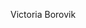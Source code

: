   <div style="background: url('https://github.com/Victoria-Borovik/Victoria-Borovik/assets/103994412/ae7b4968-5204-4e4a-8823-5c92b4da4b1b')">
    <p>Victoria Borovik</p>
  </div>
